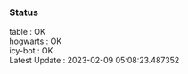 ### Status


table : OK  
hogwarts : OK  
icy-bot : OK  
Latest Update : 2023-02-09 05:08:23.487352
